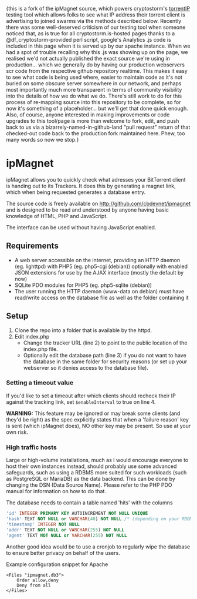 {this is a fork of the ipMagnet source, which powers cryptostorm's <a href="https://cryptostorm.is/torrentip" target="_blank">torrentIP</a> testing tool which allows folks to see what IP address their torrent client is advertising to joined swarms via the methods described below. Recently there was some well-deserved criticism of our testing tool when someone noticed that, as is true for all cryptostorm.is-hosted pages thanks to a @df_cryptostorm-provided perl script, google's Analytics .js code is included in this page when it is served up by our apache instance. When we had a spot of trouble recalling why this .js was showing up on the page, we realised we'd not actually published the exact source we're using in production... which we generally do by having our production webservers scr code from the respective github repository realtime. This makes it easy to see what code is being used where, easier to maintain code as it's not buried on some obscure server somewhere in our network, and perhaps most importantly much more transparent in terms of community visibility into the details of how we do what we do. There's still work to do for this process of re-mapping source into this repository to be complete, so for now it's something of a placeholder... but we'll get that done quick enough. Also, of course, anyone interested in making improvements or code upgrades to this tool/page is more than welcome to fork, edit, and push back to us via a bizarrely-named-in-github-land "pull request" return of that checked-out code back to the production fork maintained here. Phew, too many words so now we stop.}

ipMagnet
================

ipMagnet allows you to quickly check what adresses your BitTorrent client is handing out to its Trackers. It does this by generating a magnet link, which when being requested generates a database entry.

The source code is freely available on http://github.com/cbdevnet/ipmagnet and is designed to be read and understood by anyone having basic knowledge of HTML, PHP and JavaScript.

The interface can be used without having JavaScript enabled.

## Requirements

* A web server accessible on the internet, providing an HTTP daemon (eg. lighttpd) with PHP5 (eg. php5-cgi (debian)) optionally with enabled JSON extensions for use by the AJAX interface (mostly the default by now)
* SQLite PDO modules for PHP5 (eg. php5-sqlite (debian))
* The user running the HTTP daemon (www-data on debian) must have read/write access on the database file as well as the folder containing it

## Setup

1. Clone the repo into a folder that is available by the httpd.
2. Edit index.php
	* Change the tracker URL (line 2) to point to the public location of the index.php file.
	* Optionally edit the database path (line 3) if you do not want to have the database in the same folder for security reasons (or set up your webserver so it denies access to the database file).

### Setting a timeout value

If you'd like to set a timeout after which clients should recheck their IP against the tracking link, set `$enableInterval` to true on line 4.

**WARNING:** This feature may be ignored or may break some clients (and they'd be right) as the spec explicitly states that when a 'failure reason' key is sent (which ipMagnet does), NO other key may be present. So use at your own risk.

### High traffic hosts

Large or high-volume installations, much as I would encourage everyone to host their own instances instead, should probably use some advanced safeguards, such as using a RDBMS more suited for such workloads (such as PostgreSQL or MariaDB) as the data backend. This can be done by changing the DSN (Data Source Name). Please refer to the PHP PDO manual for information on how to do that.

The database needs to contain a table named 'hits' with the columns
```sql
'id' INTEGER PRIMARY KEY AUTOINCREMENT NOT NULL UNIQUE
'hash' TEXT NOT NULL or VARCHAR(40) NOT NULL /* (depending on your RDBMS) */
'timestamp' INTEGER NOT NULL
'addr' TEXT NOT NULL or VARCHAR(255) NOT NULL
'agent' TEXT NOT NULL or VARCHAR(255) NOT NULL
```		
Another good idea would be to use a cronjob to regularly wipe the database to ensure better privacy on behalf of the users.

Example configuration snippet for Apache

```
<Files "ipmagnet.db3">
	Order allow,deny
	Deny from all
</Files>
```
